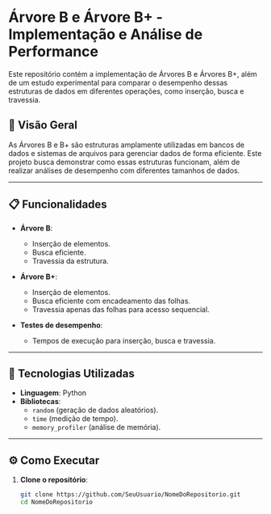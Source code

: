 # Árvore B e Árvore B+ - Implementação e Análise de Performance

Este repositório contém a implementação de Árvores B e Árvores B+, além de um estudo experimental para comparar o desempenho dessas estruturas de dados em diferentes operações, como inserção, busca e travessia.

## 🚀 Visão Geral

As Árvores B e B+ são estruturas amplamente utilizadas em bancos de dados e sistemas de arquivos para gerenciar dados de forma eficiente. Este projeto busca demonstrar como essas estruturas funcionam, além de realizar análises de desempenho com diferentes tamanhos de dados.

---

## 📋 Funcionalidades

- **Árvore B**:
  - Inserção de elementos.
  - Busca eficiente.
  - Travessia da estrutura.

- **Árvore B+**:
  - Inserção de elementos.
  - Busca eficiente com encadeamento das folhas.
  - Travessia apenas das folhas para acesso sequencial.

- **Testes de desempenho**:
  - Tempos de execução para inserção, busca e travessia.

---

## 🔧 Tecnologias Utilizadas

- **Linguagem**: Python
- **Bibliotecas**:
  - `random` (geração de dados aleatórios).
  - `time` (medição de tempo).
  - `memory_profiler` (análise de memória).

---

## ⚙️ Como Executar

1. **Clone o repositório**:
   ```bash
   git clone https://github.com/SeuUsuario/NomeDoRepositorio.git
   cd NomeDoRepositorio
